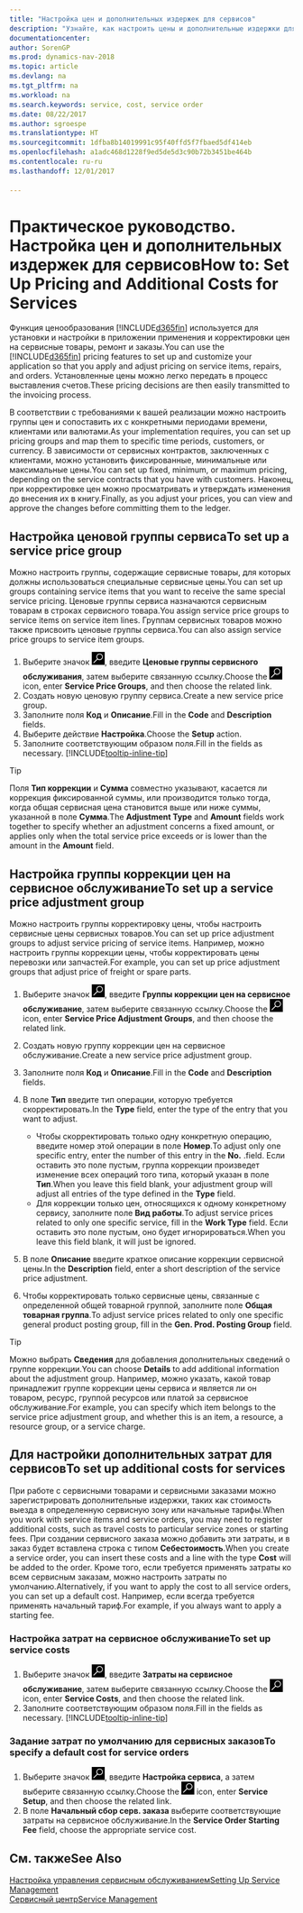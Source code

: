 ```yaml
---
title: "Настройка цен и дополнительных издержек для сервисов"
description: "Узнайте, как настроить цены и дополнительные издержки для сервисов."
documentationcenter: 
author: SorenGP
ms.prod: dynamics-nav-2018
ms.topic: article
ms.devlang: na
ms.tgt_pltfrm: na
ms.workload: na
ms.search.keywords: service, cost, service order
ms.date: 08/22/2017
ms.author: sgroespe
ms.translationtype: HT
ms.sourcegitcommit: 1dfba8b14019991c95f40ffd5f7fbaed5df414eb
ms.openlocfilehash: a1adc468d1228f9ed5de5d3c90b72b3451be464b
ms.contentlocale: ru-ru
ms.lasthandoff: 12/01/2017

---
```


# <a name="how-to-set-up-pricing-and-additional-costs-for-services"></a><span data-ttu-id="b77be-103">Практическое руководство. Настройка цен и дополнительных издержек для сервисов</span><span class="sxs-lookup"><span data-stu-id="b77be-103">How to: Set Up Pricing and Additional Costs for Services</span></span>
<span data-ttu-id="b77be-104">Функция ценообразования [!INCLUDE[d365fin](includes/d365fin_md.md)] используется для установки и настройки в приложении применения и корректировки цен на сервисные товары, ремонт и заказы.</span><span class="sxs-lookup"><span data-stu-id="b77be-104">You can use the [!INCLUDE[d365fin](includes/d365fin_md.md)] pricing features to set up and customize your application so that you apply and adjust pricing on service items, repairs, and orders.</span></span> <span data-ttu-id="b77be-105">Установленные цены можно легко передать в процесс выставления счетов.</span><span class="sxs-lookup"><span data-stu-id="b77be-105">These pricing decisions are then easily transmitted to the invoicing process.</span></span>  
  
<span data-ttu-id="b77be-106">В соответствии с требованиями к вашей реализации можно настроить группы цен и сопоставить их с конкретными периодами времени, клиентами или валютами.</span><span class="sxs-lookup"><span data-stu-id="b77be-106">As your implementation requires, you can set up pricing groups and map them to specific time periods, customers, or currency.</span></span> <span data-ttu-id="b77be-107">В зависимости от сервисных контрактов, заключенных с клиентами, можно установить фиксированные, минимальные или максимальные цены.</span><span class="sxs-lookup"><span data-stu-id="b77be-107">You can set up fixed, minimum, or maximum pricing, depending on the service contracts that you have with customers.</span></span> <span data-ttu-id="b77be-108">Наконец, при корректировке цен можно просматривать и утверждать изменения до внесения их в книгу.</span><span class="sxs-lookup"><span data-stu-id="b77be-108">Finally, as you adjust your prices, you can view and approve the changes before committing them to the ledger.</span></span>  

## <a name="to-set-up-a-service-price-group"></a><span data-ttu-id="b77be-109">Настройка ценовой группы сервиса</span><span class="sxs-lookup"><span data-stu-id="b77be-109">To set up a service price group</span></span>
<span data-ttu-id="b77be-110">Можно настроить группы, содержащие сервисные товары, для которых должны использоваться специальные сервисные цены.</span><span class="sxs-lookup"><span data-stu-id="b77be-110">You can set up groups containing service items that you want to receive the same special service pricing.</span></span> <span data-ttu-id="b77be-111">Ценовые группы сервиса назначаются сервисным товарам в строках сервисного товара.</span><span class="sxs-lookup"><span data-stu-id="b77be-111">You assign service price groups to service items on service item lines.</span></span> <span data-ttu-id="b77be-112">Группам сервисных товаров можно также присвоить ценовые группы сервиса.</span><span class="sxs-lookup"><span data-stu-id="b77be-112">You can also assign service price groups to service item groups.</span></span>  

1. <span data-ttu-id="b77be-113">Выберите значок ![Поиск страницы или отчета](media/ui-search/search_small.png "Значок поиска страницы или отчета"), введите **Ценовые группы сервисного обслуживания**, затем выберите связанную ссылку.</span><span class="sxs-lookup"><span data-stu-id="b77be-113">Choose the ![Search for Page or Report](media/ui-search/search_small.png "Search for Page or Report icon") icon, enter **Service Price Groups**, and then choose the related link.</span></span>  
2. <span data-ttu-id="b77be-114">Создать новую ценовую группу сервиса.</span><span class="sxs-lookup"><span data-stu-id="b77be-114">Create a new service price group.</span></span>  
3. <span data-ttu-id="b77be-115">Заполните поля **Код** и **Описание**.</span><span class="sxs-lookup"><span data-stu-id="b77be-115">Fill in the **Code** and **Description** fields.</span></span>  
4. <span data-ttu-id="b77be-116">Выберите действие **Настройка**.</span><span class="sxs-lookup"><span data-stu-id="b77be-116">Choose the **Setup** action.</span></span>  
2. <span data-ttu-id="b77be-117">Заполните соответствующим образом поля.</span><span class="sxs-lookup"><span data-stu-id="b77be-117">Fill in the fields as necessary.</span></span> [!INCLUDE[tooltip-inline-tip](includes/tooltip-inline-tip_md.md)]  

 > [!Tip]
 > <span data-ttu-id="b77be-118">Поля **Тип коррекции** и **Сумма** совместно указывают, касается ли коррекция фиксированной суммы, или производится только тогда, когда общая сервисная цена становится выше или ниже суммы, указанной в поле **Сумма**.</span><span class="sxs-lookup"><span data-stu-id="b77be-118">The **Adjustment Type** and **Amount** fields work together to specify whether an adjustment concerns a fixed amount, or applies only when the total service price exceeds or is lower than the amount in the **Amount** field.</span></span>  

## <a name="to-set-up-a-service-price-adjustment-group"></a><span data-ttu-id="b77be-119">Настройка группы коррекции цен на сервисное обслуживание</span><span class="sxs-lookup"><span data-stu-id="b77be-119">To set up a service price adjustment group</span></span>  
<span data-ttu-id="b77be-120">Можно настроить группы корректировку цены, чтобы настроить сервисные цены сервисных товаров.</span><span class="sxs-lookup"><span data-stu-id="b77be-120">You can set up price adjustment groups to adjust service pricing of service items.</span></span> <span data-ttu-id="b77be-121">Например, можно настроить группы коррекции цены, чтобы корректировать цены перевозки или запчастей.</span><span class="sxs-lookup"><span data-stu-id="b77be-121">For example, you can set up price adjustment groups that adjust price of freight or spare parts.</span></span>  
  
1. <span data-ttu-id="b77be-122">Выберите значок ![Поиск страницы или отчета](media/ui-search/search_small.png "Значок поиска страницы или отчета"), введите **Группы коррекции цен на сервисное обслуживание**, затем выберите связанную ссылку.</span><span class="sxs-lookup"><span data-stu-id="b77be-122">Choose the ![Search for Page or Report](media/ui-search/search_small.png "Search for Page or Report icon") icon, enter **Service Price Adjustment Groups**, and then choose the related link.</span></span>  
2. <span data-ttu-id="b77be-123">Создать новую группу коррекции цен на сервисное обслуживание.</span><span class="sxs-lookup"><span data-stu-id="b77be-123">Create a new service price adjustment group.</span></span>  
3. <span data-ttu-id="b77be-124">Заполните поля **Код** и **Описание**.</span><span class="sxs-lookup"><span data-stu-id="b77be-124">Fill in the **Code** and **Description** fields.</span></span>  
4. <span data-ttu-id="b77be-125">В поле **Тип** введите тип операции, которую требуется скорректировать.</span><span class="sxs-lookup"><span data-stu-id="b77be-125">In the **Type** field, enter the type of the entry that you want to adjust.</span></span>  
  
    * <span data-ttu-id="b77be-126">Чтобы скорректировать только одну конкретную операцию, введите номер этой операции в поле **Номер**.</span><span class="sxs-lookup"><span data-stu-id="b77be-126">To adjust only one specific entry, enter the number of this entry in the **No.**</span></span> <span data-ttu-id="b77be-127">.</span><span class="sxs-lookup"><span data-stu-id="b77be-127">field.</span></span> <span data-ttu-id="b77be-128">Если оставить это поле пустым, группа коррекции произведет изменение всех операций того типа, который указан в поле **Тип**.</span><span class="sxs-lookup"><span data-stu-id="b77be-128">When you leave this field blank, your adjustment group will adjust all entries of the type defined in the **Type** field.</span></span>  
    * <span data-ttu-id="b77be-129">Для коррекции только цен, относящихся к одному конкретному сервису, заполните поле **Вид работы**.</span><span class="sxs-lookup"><span data-stu-id="b77be-129">To adjust service prices related to only one specific service, fill in the **Work Type** field.</span></span> <span data-ttu-id="b77be-130">Если оставить это поле пустым, оно будет игнорироваться.</span><span class="sxs-lookup"><span data-stu-id="b77be-130">When you leave this field blank, it will just be ignored.</span></span>  
  
5. <span data-ttu-id="b77be-131">В поле **Описание** введите краткое описание коррекции сервисной цены.</span><span class="sxs-lookup"><span data-stu-id="b77be-131">In the **Description** field, enter a short description of the service price adjustment.</span></span>  
6. <span data-ttu-id="b77be-132">Чтобы корректировать только сервисные цены, связанные с определенной общей товарной группой, заполните поле **Общая товарная группа**.</span><span class="sxs-lookup"><span data-stu-id="b77be-132">To adjust service prices related to only one specific general product posting group, fill in the **Gen. Prod. Posting Group** field.</span></span>

> [!Tip]
> <span data-ttu-id="b77be-133">Можно выбрать **Сведения** для добавления дополнительных сведений о группе коррекции.</span><span class="sxs-lookup"><span data-stu-id="b77be-133">You can choose **Details** to add additional information about the adjustment group.</span></span> <span data-ttu-id="b77be-134">Например, можно указать, какой товар принадлежит группе коррекции цены сервиса и является ли он товаром, ресурс, группой ресурсов или платой за сервисное обслуживание.</span><span class="sxs-lookup"><span data-stu-id="b77be-134">For example, you can specify which item belongs to the service price adjustment group, and whether this is an item, a resource, a resource group, or a service charge.</span></span>  

## <a name="to-set-up-additional-costs-for-services"></a><span data-ttu-id="b77be-135">Для настройки дополнительных затрат для сервисов</span><span class="sxs-lookup"><span data-stu-id="b77be-135">To set up additional costs for services</span></span>
<span data-ttu-id="b77be-136">При работе с сервисными товарами и сервисными заказами можно зарегистрировать дополнительные издержки, таких как стоимость выезда в определенную сервисную зону или начальные тарифы.</span><span class="sxs-lookup"><span data-stu-id="b77be-136">When you work with service items and service orders, you may need to register additional costs, such as travel costs to particular service zones or starting fees.</span></span> <span data-ttu-id="b77be-137">При создании сервисного заказа можно добавить эти затраты, и в заказ будет вставлена строка с типом **Себестоимость**.</span><span class="sxs-lookup"><span data-stu-id="b77be-137">When you create a service order, you can insert these costs and a line with the type **Cost** will be added to the order.</span></span> <span data-ttu-id="b77be-138">Кроме того, если требуется применять затраты ко всем сервисным заказам, можно настроить затраты по умолчанию.</span><span class="sxs-lookup"><span data-stu-id="b77be-138">Alternatively, if you want to apply the cost to all service orders, you can set up a default cost.</span></span> <span data-ttu-id="b77be-139">Например, если всегда требуется применять начальный тариф.</span><span class="sxs-lookup"><span data-stu-id="b77be-139">For example, if you always want to apply a starting fee.</span></span>
  
### <a name="to-set-up-service-costs"></a><span data-ttu-id="b77be-140">Настройка затрат на сервисное обслуживание</span><span class="sxs-lookup"><span data-stu-id="b77be-140">To set up service costs</span></span>
1. <span data-ttu-id="b77be-141">Выберите значок ![Поиск страницы или отчета](media/ui-search/search_small.png "Значок поиска страницы или отчета"), введите **Затраты на сервисное обслуживание**, затем выберите связанную ссылку.</span><span class="sxs-lookup"><span data-stu-id="b77be-141">Choose the ![Search for Page or Report](media/ui-search/search_small.png "Search for Page or Report icon") icon, enter **Service Costs**, and then choose the related link.</span></span> 
2. <span data-ttu-id="b77be-142">Заполните соответствующим образом поля.</span><span class="sxs-lookup"><span data-stu-id="b77be-142">Fill in the fields as necessary.</span></span> [!INCLUDE[tooltip-inline-tip](includes/tooltip-inline-tip_md.md)]  

### <a name="to-specify-a-default-cost-for-service-orders"></a><span data-ttu-id="b77be-143">Задание затрат по умолчанию для сервисных заказов</span><span class="sxs-lookup"><span data-stu-id="b77be-143">To specify a default cost for service orders</span></span>
1. <span data-ttu-id="b77be-144">Выберите значок ![Поиск страницы или отчета](media/ui-search/search_small.png "Значок поиска страницы или отчета"), введите **Настройка сервиса**, а затем выберите связанную ссылку.</span><span class="sxs-lookup"><span data-stu-id="b77be-144">Choose the ![Search for Page or Report](media/ui-search/search_small.png "Search for Page or Report icon") icon, enter **Service Setup**, and then choose the related link.</span></span> 
2. <span data-ttu-id="b77be-145">В поле **Начальный сбор серв. заказа** выберите соответствующие затраты на сервисное обслуживание.</span><span class="sxs-lookup"><span data-stu-id="b77be-145">In the **Service Order Starting Fee** field, choose the appropriate service cost.</span></span>

## <a name="see-also"></a><span data-ttu-id="b77be-146">См. также</span><span class="sxs-lookup"><span data-stu-id="b77be-146">See Also</span></span>
[<span data-ttu-id="b77be-147">Настройка управления сервисным обслуживанием</span><span class="sxs-lookup"><span data-stu-id="b77be-147">Setting Up Service Management</span></span>](service-setup-service.md)  
[<span data-ttu-id="b77be-148">Сервисный центр</span><span class="sxs-lookup"><span data-stu-id="b77be-148">Service Management</span></span>](service-service.md)  

